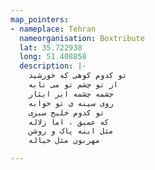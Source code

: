 ```yaml
---
map_pointers:
- nameplace: Tehran
  nameorganisation: Boxtribute
  lat: 35.722938
  long: 51.408858
  description: |-
    تو کدوم کوهی که خورشید
    از تو چشم تو می تابه
    چشمه چشمه ابر ایثار
    روی سینه ی تو خوابه
    تو کدوم خلیج سبزی
    که عمیق ، اما زلاله
    مثل اینه پاک و روشن
    مهربون مثل خیاله

---
```

